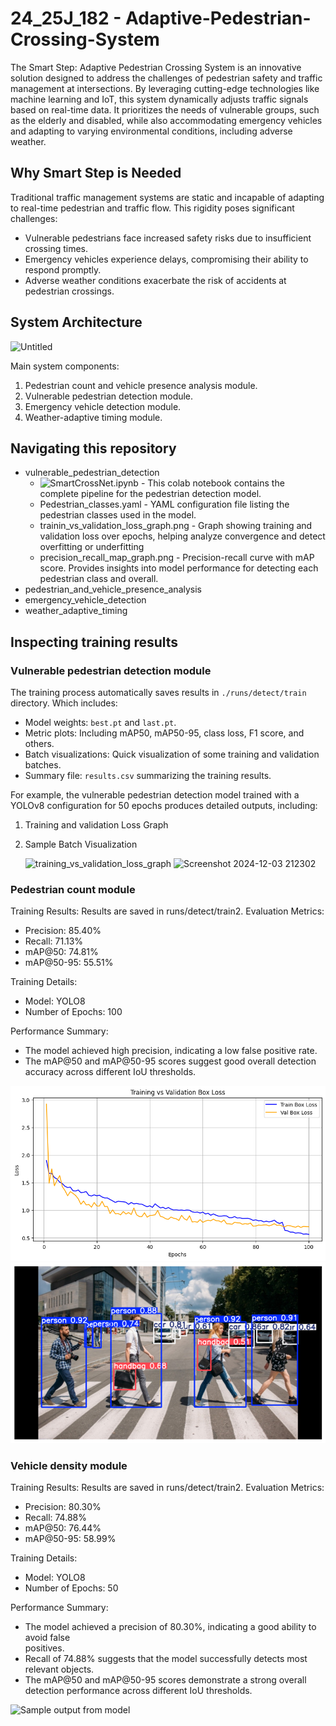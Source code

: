 # 24_25J_182 - Adaptive-Pedestrian-Crossing-System
The Smart Step: Adaptive Pedestrian Crossing System is an innovative solution designed to address the challenges of pedestrian safety and traffic management at intersections. By leveraging cutting-edge technologies like machine learning and IoT, this system dynamically adjusts traffic signals based on real-time data. It prioritizes the needs of vulnerable groups, such as the elderly and disabled, while also accommodating emergency vehicles and adapting to varying environmental conditions, including adverse weather.

## Why Smart Step is Needed
Traditional traffic management systems are static and incapable of adapting to real-time pedestrian and traffic flow. This rigidity poses significant challenges:

  * Vulnerable pedestrians face increased safety risks due to insufficient crossing times.
  * Emergency vehicles experience delays, compromising their ability to respond promptly.
  *  Adverse weather conditions exacerbate the risk of accidents at pedestrian crossings.

## System Architecture
![Untitled](https://github.com/user-attachments/assets/6ffc84cb-5257-40b9-8788-3014ff2cd60c)

Main system components:
  1) Pedestrian count and vehicle presence analysis module.
  2) Vulnerable pedestrian detection module.
  3) Emergency vehicle detection module.
  4) Weather-adaptive timing module.

## Navigating this repository
* vulnerable_pedestrian_detection
    * ![SmartCrossNet.ipynb](https://github.com/IT21373770/24_25J_182-Adaptive-Pedestrian-Crossing-System/blob/main/pedestrian-detection-model/models/SmartCrossNet.ipynb) - This colab notebook contains the complete pipeline for the pedestrian detection model.
    * Pedestrian_classes.yaml - YAML configuration file listing the pedestrian classes used in the model.
    * trainin_vs_validation_loss_graph.png - Graph showing training and validation loss over epochs, helping analyze convergence and detect                                                overfitting or underfitting
    * precision_recall_map_graph.png - Precision-recall curve with mAP score. Provides insights into model performance for detecting each                                                  pedestrian class and overall.
* pedestrian_and_vehicle_presence_analysis
* emergency_vehicle_detection
* weather_adaptive_timing

## Inspecting training results
### Vulnerable pedestrian detection module
The training process automatically saves results in `./runs/detect/train` directory. Which includes:
  * Model weights: `best.pt` and `last.pt`.
  * Metric plots: Including mAP50, mAP50-95, class loss, F1 score, and others.
  * Batch visualizations: Quick visualization of some training and validation batches.
  * Summary file: `results.csv` summarizing the training results.

For example, the vulnerable pedestrian detection model trained with a YOLOv8 configuration for 50 epochs produces detailed outputs, including:
  1) Training and validation Loss Graph
  2) Sample Batch Visualization
     
     ![training_vs_validation_loss_graph](https://github.com/user-attachments/assets/29d57a61-1884-4ac1-aa7b-0965ad9fa2d4)
     ![Screenshot 2024-12-03 212302](https://github.com/user-attachments/assets/e667aafc-99b8-4b6a-a9cb-c50373462ade)

### Pedestrian count module
Training Results: Results are saved in runs/detect/train2.
Evaluation Metrics:
  * Precision: 85.40%
  * Recall: 71.13%
  * mAP@50: 74.81%
  * mAP@50-95: 55.51%

Training Details:
  * Model: YOLO8
  * Number of Epochs: 100

Performance Summary:
  * The model achieved high precision, indicating a low false positive rate.
  * The mAP@50 and mAP@50-95 scores suggest good overall detection accuracy across different IoU     thresholds.

 ![Training Validation loss graph pedestrian count model](https://github.com/IT21373770/24_25J_182-Adaptive-Pedestrian-Crossing-System/blob/main/Pedestrian_Count_Model/results/Training%20Validation%20loss%20graph%20pedestrian%20count%20model.png)
 ![Sample output from model](https://github.com/IT21373770/24_25J_182-Adaptive-Pedestrian-Crossing-System/blob/main/Pedestrian_Count_Model/results/Output%20From%20Model%20After%20Trainig.png)

 ### Vehicle density module
 Training Results: Results are saved in runs/detect/train2.
 Evaluation Metrics:
   * Precision: 80.30%
   * Recall: 74.88%
   * mAP@50: 76.44%
   * mAP@50-95: 58.99%
 
 Training Details:
   * Model: YOLO8
   * Number of Epochs: 50
 
 Performance Summary:
   * The model achieved a precision of 80.30%, indicating a good ability to avoid false    
     positives.
   * Recall of 74.88% suggests that the model successfully detects most relevant objects.
   * The mAP@50 and mAP@50-95 scores demonstrate a strong overall detection performance across 
     different IoU thresholds.

 ![Sample output from model]([https://github.com/IT21373770/24_25J_182-Adaptive-Pedestrian-Crossing-System/blob/main/Pedestrian_Count_Model/results/Output%20From%20Model%20After%20Trainig.png](https://github.com/IT21373770/24_25J_182-Adaptive-Pedestrian-Crossing-System/blob/main/Vehicle_Density_Model/results/sample_output_of_vehicle_dencity_model_2.png))
